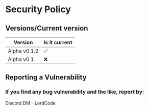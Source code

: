 # Security Policy

## Versions/Сurrent version

| Version | Is it current         |
| ------- | ------------------ |
| Alpha v0.1.2   | :white_check_mark: |
| Alpha v0.1   | :x: |

## Reporting a Vulnerability

### If you find any bug vulnerability and the like, report by:

Discord DM - LordCode
